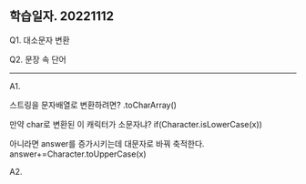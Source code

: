 ## 학습일자. 20221112

Q1. 대소문자 변환

Q2. 문장 속 단어


* * *

A1.

스트링을 문자배열로 변환하려면? .toCharArray()

만약 char로 변환된 이 캐릭터가 소문자냐? if(Character.isLowerCase(x))

아니라면 answer를 증가시키는데 대문자로 바꿔 축적한다. answer+=Character.toUpperCase(x)

A2.

